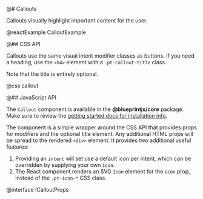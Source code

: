 @# Callouts

Callouts visually highlight important content for the user.

@reactExample CalloutExample

@## CSS API

Callouts use the same visual intent modifier classes as buttons. If you need a
heading, use the `<h4>` element with a `.pt-callout-title` class.

<div class="pt-callout pt-intent-primary pt-icon-info-sign">
    Note that the title is entirely optional.
</div>

@css callout

@## JavaScript API

The `Callout` component is available in the **@blueprintjs/core** package.
Make sure to review the [getting started docs for installation info](#blueprint/getting-started).

The component is a simple wrapper around the CSS API that provides props for modifiers and the optional title
element. Any additional HTML props will be spread to the rendered `<div>` element. It provides two additional
useful features:

1. Providing an `intent` will set use a default icon per intent, which can be overridden by supplying
   your own `icon`.
1. The React component renders an SVG `Icon` element for the `icon` prop, instead of the `.pt-icon-*`
   CSS class.

@interface ICalloutProps
